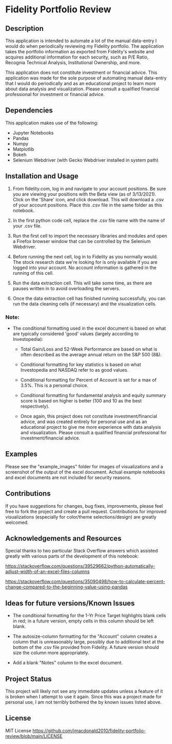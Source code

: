 # Fidelity Portfolio Review

## Description

This application is intended to automate a lot of the manual data-entry I would do when periodically reviewing my Fidelity portfolio. The application takes the portfolio information as exported from Fidelity's website and acquires additional information for each security, such as P/E Ratio, Recognia Technical Analysis, Institutional Ownership, and more.

This application does not constitute investment or financial advice. This application was made for the sole purpose of automating manual data-entry that I would do periodically and as an educational project to learn more about data analysis and visualization. Please consult a qualified financial professional for investment or financial advice. 

## Dependencies

This application makes use of the following:

- Jupyter Notebooks
- Pandas
- Numpy
- Matplotlib
- Bokeh
- Selenium Webdriver (with Gecko Webdriver installed in system path)

## Installation and Usage

1. From fidelity.com, log in and navigate to your account positions. Be sure you are viewing your positions with the Beta view (as of 3/13/2021). Click on the 'Share' icon, and click download. This will download a .csv of your account positions. Place this .csv file in the same folder as this notebook.

2. In the first python code cell, replace the .csv file name with the name of your .csv file.

3. Run the first cell to import the necessary libraries and modules and open a Firefox browser window that can be controlled by the Selenium Webdriver.

4. Before running the next cell, log in to Fidelity as you normally would. The stock research data we're looking for is only available if you are logged into your account. No account information is gathered in the running of this cell.

5. Run the data extraction cell. This will take some time, as there are pauses written in to avoid overloading the servers.

6. Once the data extraction cell has finished running successfully, you can run the data cleaning cells (if necessary) and the visualization cells.

### Note:

- The conditional formatting used in the excel document is based on what are typically considered 'good' values (largely according to Investopedia): 

    - Total Gain/Loss and 52-Week Performance are based on what is often described as the average annual return on the S&P 500 (8&).

    - Conditional formatting for key statistics is based on what Investopedia and NASDAQ refer to as good values. 

    - Conditional formatting for Percent of Account is set for a max of 3.5%. This is a personal choice.

    - Conditional formatting for fundamental analysis and equity summary score is based on higher is better (100 and 10 as the best respectively).

    - Once again, this project does not constitute investment/financial advice, and was created entirely for personal use and as an educational project to give me more experience with data analysis and visualization. Please consult a qualified financial professional for investment/financial advice.

## Examples

Please see the "example_images" folder for images of visualizations and a screenshot of the output of the excel document. Actual example notebooks and excel documents are not included for security reasons.

## Contributions

If you have suggestions for changes, bug fixes, improvements, please feel free to fork the project and create a pull request. Contributions for improved visualizations (especially for color/theme selections/design) are greatly welcomed.

## Acknowledgements and Resources

Special thanks to two particular Stack Overflow answers which assisted greatly with various parts of the development of this notebook:

https://stackoverflow.com/questions/39529662/python-automatically-adjust-width-of-an-excel-files-columns

https://stackoverflow.com/questions/35090498/how-to-calculate-percent-change-compared-to-the-beginning-value-using-pandas

## Ideas for future versions/Known Issues

- The conditional formatting for the 1-Yr Price Target highlights blank cells in red; in a future version, empty cells in this column should be left blank.

- The autosize-column formatting for the "Account" column creates a column that is unreasonably large, possibly due to additional text at the bottom of the .csv file provided from Fidelity. A future version should size the column more appropriately.

- Add a blank "Notes" column to the excel document.

## Project Status

This project will likely not see any immediate updates unless a feature of it is broken when I attempt to use it again. Since this was a project made for personal use, I am not terribly bothered the by known issues listed above. 

## License

MIT License
https://github.com/jmacdonald2010/fidelity-portfolio-review/blob/main/LICENSE